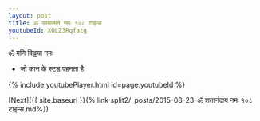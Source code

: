 ```yaml
---
layout: post
title: ॐ परमात्मने नमः १०८ टाइम्स
youtubeId: XOLZ3Rqfatg
---
```

 
 
 ॐ मणि विड्ढया नमः  
 
 -  जो कान के स्टड पहनता है 
 
  
 
  
 
 
 
 
 
 


{% include youtubePlayer.html id=page.youtubeId %}
 
[Next]({{ site.baseurl }}{% link  split2/_posts/2015-08-23-ॐ शतानंदाय नमः १०८ टाइम्स.md%})
 
